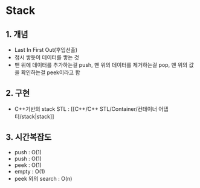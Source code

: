 # Stack

## 1. 개념
- Last In First Out(후입선출)
- 접시 쌓듯이 데이터를 쌓는 것
- 맨 위에 데이터를 추가하는걸 push, 맨 위의 데이터를 제거하는걸 pop, 맨 위의 값을 확인하는걸 peek이라고 함

## 2. 구현
- C++기반의 stack STL : [[C++/C++ STL/Container/컨테이너 어댑터/stack|stack]]

## 3. 시간복잡도
- push : O(1)
- push : O(1)
- peek : O(1)
- empty : O(1)
- peek 외의 search : O(n)